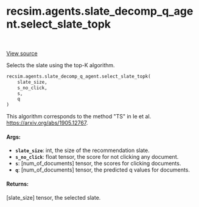 <div itemscope itemtype="http://developers.google.com/ReferenceObject">
<meta itemprop="name" content="recsim.agents.slate_decomp_q_agent.select_slate_topk" />
<meta itemprop="path" content="Stable" />
</div>

# recsim.agents.slate_decomp_q_agent.select_slate_topk

<table class="tfo-notebook-buttons tfo-api" align="left">
</table>

<a target="_blank" href="https://github.com/google-research/recsim/agents/slate_decomp_q_agent.py">View
source</a>

Selects the slate using the top-K algorithm.

```python
recsim.agents.slate_decomp_q_agent.select_slate_topk(
    slate_size,
    s_no_click,
    s,
    q
)
```

<!-- Placeholder for "Used in" -->

This algorithm corresponds to the method "TS" in Ie et al.
https://arxiv.org/abs/1905.12767.

#### Args:

*   <b>`slate_size`</b>: int, the size of the recommendation slate.
*   <b>`s_no_click`</b>: float tensor, the score for not clicking any document.
*   <b>`s`</b>: [num_of_documents] tensor, the scores for clicking documents.
*   <b>`q`</b>: [num_of_documents] tensor, the predicted q values for documents.

#### Returns:

[slate_size] tensor, the selected slate.
